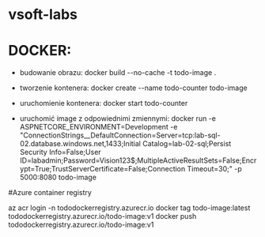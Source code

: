 # vsoft-labs

# DOCKER:
- budowanie obrazu: docker build --no-cache -t todo-image .

- tworzenie kontenera: docker create --name todo-counter todo-image

- uruchomienie kontenera: docker start todo-counter

- uruchomić image z odpowiednimi zmiennymi: docker run -e ASPNETCORE_ENVIRONMENT=Development -e  "ConnectionStrings__DefaultConnection=Server=tcp:lab-sql-02.database.windows.net,1433;Initial Catalog=lab-02-sql;Persist Security Info=False;User ID=labadmin;Password=Vision123$;MultipleActiveResultSets=False;Encrypt=True;TrustServerCertificate=False;Connection Timeout=30;" -p 5000:8080 todo-image

#Azure container registry

az acr login -n tododockerregistry.azurecr.io
docker tag todo-image:latest tododockerregistry.azurecr.io/todo-image:v1
docker push tododockerregistry.azurecr.io/todo-image:v1